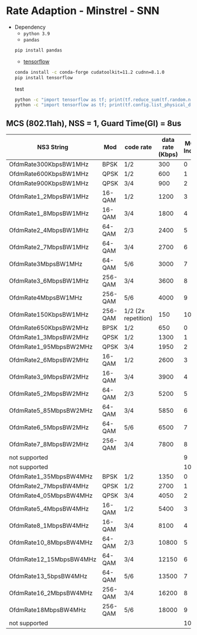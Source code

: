 
# Rate Adaption - Minstrel - SNN
* Dependency
    * `python 3.9`
    * `pandas`
    ```sh
    pip install pandas
    ```
    * [tensorflow](https://www.tensorflow.org/install/pip#windows-wsl2_1)
    ```sh
    conda install -c conda-forge cudatoolkit=11.2 cudnn=8.1.0
    pip install tensorflow
    ```
    test
    ```sh
    python -c "import tensorflow as tf; print(tf.reduce_sum(tf.random.normal([1000, 1000])))"
    python -c "import tensorflow as tf; print(tf.config.list_physical_devices('GPU'))"
    ```

## MCS (802.11ah), NSS = 1, Guard Time(GI) = 8us

| NS3 String              | Mod     | code rate           | data rate (Kbps) | MCS Index | Bandwidth | LeTian MCS |
|-------------------------|---------|---------------------|------------------|-----------|-----------|------------|
| OfdmRate300KbpsBW1MHz   | BPSK    | 1/2                 | 300              | 0         | 1MHz      | MCS1_0     |
| OfdmRate600KbpsBW1MHz   | QPSK    | 1/2                 | 600              | 1         | 1MHz      | MCS1_1     |
| OfdmRate900KbpsBW1MHz   | QPSK    | 3/4                 | 900              | 2         | 1MHz      | MCS1_2     |
| OfdmRate1_2MbpsBW1MHz   | 16-QAM  | 1/2                 | 1200             | 3         | 1MHz      | MCS1_3     |
| OfdmRate1_8MbpsBW1MHz   | 16-QAM  | 3/4                 | 1800             | 4         | 1MHz      | MCS1_4     |
| OfdmRate2_4MbpsBW1MHz   | 64-QAM  | 2/3                 | 2400             | 5         | 1MHz      | MCS1_5     |
| OfdmRate2_7MbpsBW1MHz   | 64-QAM  | 3/4                 | 2700             | 6         | 1MHz      | MCS1_6     |
| OfdmRate3MbpsBW1MHz     | 64-QAM  | 5/6                 | 3000             | 7         | 1MHz      | MCS1_7     |
| OfdmRate3_6MbpsBW1MHz   | 256-QAM | 3/4                 | 3600             | 8         | 1MHz      | MCS1_8     |
| OfdmRate4MbpsBW1MHz     | 256-QAM | 5/6                 | 4000             | 9         | 1MHz      | MCS1_9     |
| OfdmRate150KbpsBW1MHz   | 256-QAM | 1/2 (2x repetition) | 150              | 10        | 1MHz      | MCS1_10    |
| OfdmRate650KbpsBW2MHz   | BPSK    | 1/2                 | 650              | 0         | 2MHz      | MCS2_0     |
| OfdmRate1_3MbpsBW2MHz   | QPSK    | 1/2                 | 1300             | 1         | 2MHz      | MCS2_1     |
| OfdmRate1_95MbpsBW2MHz  | QPSK    | 3/4                 | 1950             | 2         | 2MHz      | MCS2_2     |
| OfdmRate2_6MbpsBW2MHz   | 16-QAM  | 1/2                 | 2600             | 3         | 2MHz      | MCS2_3     |
| OfdmRate3_9MbpsBW2MHz   | 16-QAM  | 3/4                 | 3900             | 4         | 2MHz      | MCS2_4     |
| OfdmRate5_2MbpsBW2MHz   | 64-QAM  | 2/3                 | 5200             | 5         | 2MHz      | MCS2_5     |
| OfdmRate5_85MbpsBW2MHz  | 64-QAM  | 3/4                 | 5850             | 6         | 2MHz      | MCS2_6     |
| OfdmRate6_5MbpsBW2MHz   | 64-QAM  | 5/6                 | 6500             | 7         | 2MHz      | MCS2_7     |
| OfdmRate7_8MbpsBW2MHz   | 256-QAM | 3/4                 | 7800             | 8         | 2MHz      | MCS2_8     |
| not supported           |         |                     |                  | 9         | 2MHz      |            |
| not supported           |         |                     |                  | 10        | 2MHz      |            |
| OfdmRate1_35MbpsBW4MHz  | BPSK    | 1/2                 | 1350             | 0         | 4MHz      | MCS4_0     |
| OfdmRate2_7MbpsBW4MHz   | QPSK    | 1/2                 | 2700             | 1         | 4MHz      | MCS4_1     |
| OfdmRate4_05MbpsBW4MHz  | QPSK    | 3/4                 | 4050             | 2         | 4MHz      | MCS4_2     |
| OfdmRate5_4MbpsBW4MHz   | 16-QAM  | 1/2                 | 5400             | 3         | 4MHz      | MCS4_3     |
| OfdmRate8_1MbpsBW4MHz   | 16-QAM  | 3/4                 | 8100             | 4         | 4MHz      | MCS4_4     |
| OfdmRate10_8MbpsBW4MHz  | 64-QAM  | 2/3                 | 10800            | 5         | 4MHz      | MCS4_5     |
| OfdmRate12_15MbpsBW4MHz | 64-QAM  | 3/4                 | 12150            | 6         | 4MHz      | MCS4_6     |
| OfdmRate13_5bpsBW4MHz   | 64-QAM  | 5/6                 | 13500            | 7         | 4MHz      | MCS4_7     |
| OfdmRate16_2MbpsBW4MHz  | 256-QAM | 3/4                 | 16200            | 8         | 4MHz      | MCS4_8     |
| OfdmRate18MbpsBW4MHz    | 256-QAM | 5/6                 | 18000            | 9         | 4MHz      | MCS4_9     |
| not supported           |         |                     |                  | 10        | 4MHz      | MCS4_10    |
